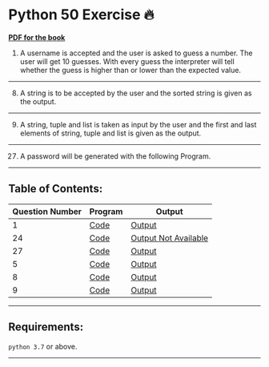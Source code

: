 # Python 50 Exercise :fire:

**[PDF for the book](https://github.com/HackClubNUV/Python-50-Exercises/files/6885619/dokumen.pub_python-workout-50-essential-exercises-1nbsped-1617295507-9781617295508.pdf)**

1) A username is accepted and the user is asked to guess a number. The user will get 10 guesses. With every guess the interpreter will tell whether the guess is higher than or lower than the expected value.
------------------------------------------------------
8) A string is to be accepted by the user and the sorted string is given as the output.
------------------------------------------------------
9) A string, tuple and list is taken as input by the user and the first and last elements of string, tuple and list is given as the output.
------------------------------------------------------
27) A password will be generated with the following Program.
------------------------------------------------------
## Table of Contents:
| Question Number | Program | Output
------------------|---------|-------
| 1 | [Code](practice1.py) | [Output](Images/1.png)
| 24 | [Code](practice24.py) | [Output Not Available]()
| 27 | [Code](practice27.py) | [Output](Images/27.png)
| 5 |  [Code](practice5.py) | [Output](Images/practice5.py.jpg)
| 8 | [Code](practice8.py) | [Output](Images/8.PNG)
| 9 | [Code](practice9.py) | [Output](Images/9.png)
------------------------------------------------------
## Requirements:

`python 3.7` or above.

-----------------------------------------------------

